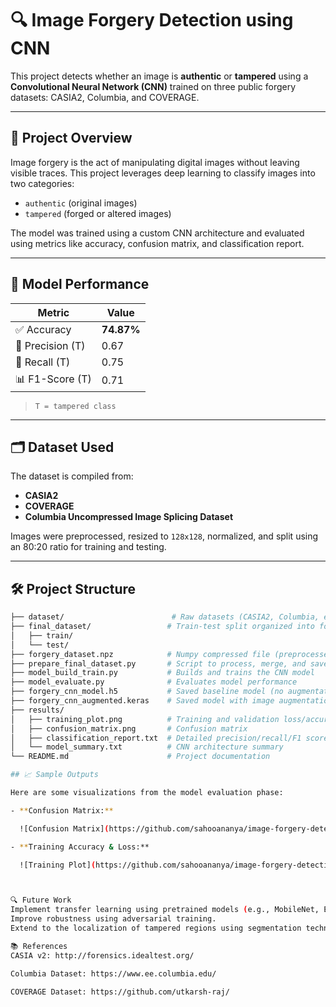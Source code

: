 # 🔍 Image Forgery Detection using CNN

This project detects whether an image is **authentic** or **tampered** using a **Convolutional Neural Network (CNN)** trained on three public forgery datasets: CASIA2, Columbia, and COVERAGE.

---

## 🚀 Project Overview

Image forgery is the act of manipulating digital images without leaving visible traces. This project leverages deep learning to classify images into two categories:
- `authentic` (original images)
- `tampered` (forged or altered images)

The model was trained using a custom CNN architecture and evaluated using metrics like accuracy, confusion matrix, and classification report.

---

## 🧠 Model Performance

| Metric             | Value     |
|--------------------|-----------|
| ✅ Accuracy         | **74.87%** |
| 🎯 Precision (T)    | 0.67      |
| 🔁 Recall (T)       | 0.75      |
| 📊 F1-Score (T)     | 0.71      |

> `T = tampered class`

---

## 🗂️ Dataset Used

The dataset is compiled from:
- **CASIA2**
- **COVERAGE**
- **Columbia Uncompressed Image Splicing Dataset**

Images were preprocessed, resized to `128x128`, normalized, and split using an 80:20 ratio for training and testing.

---

## 🛠️ Project Structure

```bash
├── dataset/                        # Raw datasets (CASIA2, Columbia, etc.)
├── final_dataset/                 # Train-test split organized into folders
│   ├── train/
│   └── test/
├── forgery_dataset.npz            # Numpy compressed file (preprocessed data)
├── prepare_final_dataset.py       # Script to process, merge, and save datasets
├── model_build_train.py           # Builds and trains the CNN model
├── model_evaluate.py              # Evaluates model performance
├── forgery_cnn_model.h5           # Saved baseline model (no augmentation)
├── forgery_cnn_augmented.keras    # Saved model with image augmentation
├── results/
│   ├── training_plot.png          # Training and validation loss/accuracy
│   ├── confusion_matrix.png       # Confusion matrix
│   ├── classification_report.txt  # Detailed precision/recall/F1 scores
│   └── model_summary.txt          # CNN architecture summary
└── README.md                      # Project documentation

## 📈 Sample Outputs

Here are some visualizations from the model evaluation phase:

- **Confusion Matrix:**

  ![Confusion Matrix](https://github.com/sahooananya/image-forgery-detection/blob/main/results/confusion_matrix.png)

- **Training Accuracy & Loss:**

  ![Training Plot](https://github.com/sahooananya/image-forgery-detection/blob/main/results/training_plot.png)



🔍 Future Work
Implement transfer learning using pretrained models (e.g., MobileNet, EfficientNet).
Improve robustness using adversarial training.
Extend to the localization of tampered regions using segmentation techniques.

📚 References
CASIA v2: http://forensics.idealtest.org/

Columbia Dataset: https://www.ee.columbia.edu/

COVERAGE Dataset: https://github.com/utkarsh-raj/
